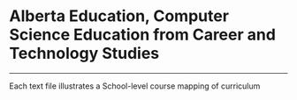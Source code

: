 # Alberta Education, Computer Science Education from Career and Technology Studies
---
Each text file illustrates a School-level course mapping of curriculum
